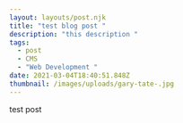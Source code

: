 ```yaml
---
layout: layouts/post.njk
title: "test blog post "
description: "this description "
tags:
  - post
  - CMS
  - "Web Development "
date: 2021-03-04T18:40:51.848Z
thumbnail: /images/uploads/gary-tate-.jpg
---
```

test post